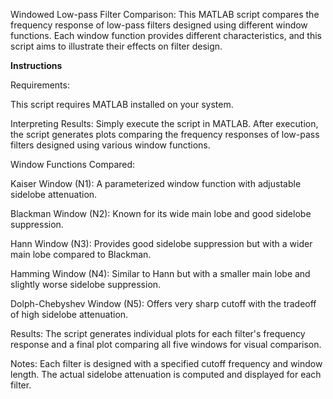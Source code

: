 Windowed Low-pass Filter Comparison:
This MATLAB script compares the frequency response of low-pass filters designed using different window functions. Each window function provides different characteristics, and this script aims to illustrate their effects on filter design.

**Instructions**

Requirements: 

This script requires MATLAB installed on your system.

Interpreting Results: Simply execute the script in MATLAB. After execution, the script generates plots comparing the frequency responses of low-pass filters designed using various window functions.

Window Functions Compared:

Kaiser Window (N1): A parameterized window function with adjustable sidelobe attenuation.

Blackman Window (N2): Known for its wide main lobe and good sidelobe suppression.

Hann Window (N3): Provides good sidelobe suppression but with a wider main lobe compared to Blackman.

Hamming Window (N4): Similar to Hann but with a smaller main lobe and slightly worse sidelobe suppression.

Dolph-Chebyshev Window (N5): Offers very sharp cutoff with the tradeoff of high sidelobe attenuation.



Results:
The script generates individual plots for each filter's frequency response and a final plot comparing all five windows for visual comparison.

Notes:
Each filter is designed with a specified cutoff frequency and window length.
The actual sidelobe attenuation is computed and displayed for each filter.

